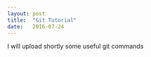 ```yaml
---
layout: post
title:  "Git Tutorial"
date:   2016-07-24
---
```


<p class="intro"><span class="dropcap"></span> I will upload shortly some useful git commands </p>

